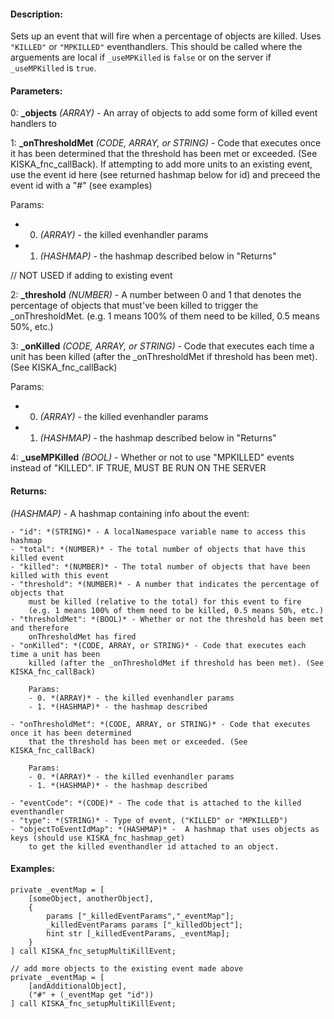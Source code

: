 #### Description:
Sets up an event that will fire when a percentage of objects are killed. Uses `"KILLED"` or `"MPKILLED"` eventhandlers. This should be called where the arguements are local if `_useMPKilled` is `false` or on the server if `_useMPKilled` is `true`.

#### Parameters:
0: **_objects** *(ARRAY)* - An array of objects to add some form of killed event handlers to

1: **_onThresholdMet** *(CODE, ARRAY, or STRING)* - Code that executes once it has been determinedthat the threshold has been met or exceeded. (See KISKA_fnc_callBack). If attemptingto add more units to an existing event, use the event id here (see returned hashmap below for id)and preceed the event id with a "#" (see examples)
    Params:- 0. *(ARRAY)* - the killed evenhandler params- 1. *(HASHMAP)* - the hashmap described below in "Returns"// NOT USED if adding to existing event

2: **_threshold** *(NUMBER)* - A number between 0 and 1 that denotes the percentage of objects thatmust've been killed to trigger the _onThresholdMet.(e.g. 1 means 100% of them need to be killed, 0.5 means 50%, etc.)

3: **_onKilled** *(CODE, ARRAY, or STRING)* - Code that executes each time a unit has beenkilled (after the _onThresholdMet if threshold has been met). (See KISKA_fnc_callBack)
        Params:- 0. *(ARRAY)* - the killed evenhandler params- 1. *(HASHMAP)* - the hashmap described below in "Returns"

4: **_useMPKilled** *(BOOL)* - Whether or not to use "MPKILLED" events instead of "KILLED".IF TRUE, MUST BE RUN ON THE SERVER

#### Returns:
*(HASHMAP)* - A hashmap containing info about the event:

    - "id": *(STRING)* - A localNamespace variable name to access this hashmap
    - "total": *(NUMBER)* - The total number of objects that have this killed event
    - "killed": *(NUMBER)* - The total number of objects that have been killed with this event
    - "threshold": *(NUMBER)* - A number that indicates the percentage of objects that
        must be killed (relative to the total) for this event to fire
        (e.g. 1 means 100% of them need to be killed, 0.5 means 50%, etc.)
    - "thresholdMet": *(BOOL)* - Whether or not the threshold has been met and therefore
        onThresholdMet has fired
    - "onKilled": *(CODE, ARRAY, or STRING)* - Code that executes each time a unit has been
        killed (after the _onThresholdMet if threshold has been met). (See KISKA_fnc_callBack)

        Params:
        - 0. *(ARRAY)* - the killed evenhandler params
        - 1. *(HASHMAP)* - the hashmap described

    - "onThresholdMet": *(CODE, ARRAY, or STRING)* - Code that executes once it has been determined
        that the threshold has been met or exceeded. (See KISKA_fnc_callBack)
        
        Params:
        - 0. *(ARRAY)* - the killed evenhandler params
        - 1. *(HASHMAP)* - the hashmap described

    - "eventCode": *(CODE)* - The code that is attached to the killed eventhandler
    - "type": *(STRING)* - Type of event, ("KILLED" or "MPKILLED")
    - "objectToEventIdMap": *(HASHMAP)* -  A hashmap that uses objects as keys (should use KISKA_fnc_hashmap_get)
        to get the killed eventhandler id attached to an object.

#### Examples:
```sqf
private _eventMap = [
    [someObject, anotherObject],
    {
        params ["_killedEventParams","_eventMap"];
        _killedEventParams params ["_killedObject"];
        hint str [_killedEventParams, _eventMap];
    }
] call KISKA_fnc_setupMultiKillEvent;
```
```sqf
// add more objects to the existing event made above
private _eventMap = [
    [andAdditionalObject],
    ("#" + (_eventMap get "id"))
] call KISKA_fnc_setupMultiKillEvent;
```

